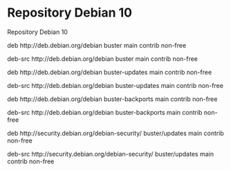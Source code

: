 # Repository Debian 10
Repository Debian 10


<p>deb http://deb.debian.org/debian buster main contrib non-free</p>
<p>deb-src http://deb.debian.org/debian buster main contrib non-free</p>

<p>deb http://deb.debian.org/debian buster-updates main contrib non-free</p>
<p>deb-src http://deb.debian.org/debian buster-updates main contrib non-free</p>

<p>deb http://deb.debian.org/debian buster-backports main contrib non-free</p>
<p>deb-src http://deb.debian.org/debian buster-backports main contrib non-free</p>

<p>deb http://security.debian.org/debian-security/ buster/updates main contrib non-free</p>
<p>deb-src http://security.debian.org/debian-security/ buster/updates main contrib non-free</p>
